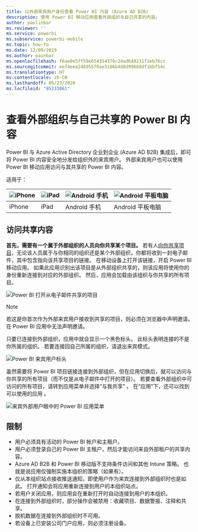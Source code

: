 ```yaml
---
title: 以外部来宾用户身份查看 Power BI 内容 (Azure AD B2B)
description: 使用 Power BI 移动应用查看外部组织与自己共享的内容。
author: paulinbar
ms.reviewer: ''
ms.service: powerbi
ms.subservice: powerbi-mobile
ms.topic: how-to
ms.date: 12/09/2019
ms.author: painbar
ms.openlocfilehash: f6ae0e5ff59e654354370c24ad648231f2eb78cc
ms.sourcegitcommit: eef4eee24695570ae3186b4d8d99660df16bf54c
ms.translationtype: HT
ms.contentlocale: zh-CN
ms.lasthandoff: 06/23/2020
ms.locfileid: "85233061"
---
```

# <a name="view-power-bi-content-shared-with-you-from-an-external-organization"></a>查看外部组织与自己共享的 Power BI 内容

Power BI 与 Azure Active Directory 企业到企业 (Azure AD B2B) 集成后，即可将 Power BI 内容安全地分发给组织外的来宾用户。 外部来宾用户也可以使用 Power BI 移动应用访问与其共享的 Power BI 内容。 


适用于：

| ![iPhone](./media/mobile-app-ssrs-kpis-mobile-on-premises-reports/iphone-logo-50-px.png) | ![iPad](./media/mobile-app-ssrs-kpis-mobile-on-premises-reports/ipad-logo-50-px.png) | ![Android 手机](./media/mobile-app-ssrs-kpis-mobile-on-premises-reports/android-phone-logo-50-px.png) | ![Android 平板电脑](./media/mobile-app-ssrs-kpis-mobile-on-premises-reports/android-tablet-logo-50-px.png) |
|:--- |:--- |:--- |:--- |
| iPhone |iPad |Android 手机 |Android 平板电脑 |

## <a name="accessing-shared-content"></a>访问共享内容

**首先，需要有一个属于外部组织的人员向你共享某个项目。** 若有人[向你共享项目](../../collaborate-share/service-share-dashboards.md)，无论该人员属于与你相同的组织还是某个外部组织，你都将收到一封电子邮件，其中包含指向该共享项目的链接。 在移动设备上打开该链接，开启 Power BI 移动应用。 如果此应用识别出该项目是从外部组织共享的，则该应用将使用你的身份重新连接到对应的外部组织。 然后，应用会加载由该组织与你共享的所有项目。

![Power BI 打开从电子邮件共享的项目 ](./media/mobile-apps-b2b/mobile-b2b-open-item-email-new.png)

> [!NOTE]
> 若这是你首次作为外部来宾用户接收到共享的项目，则必须在浏览器中声明邀请。 在 Power BI 应用中无法声明邀请。

只要已连接到外部组织，应用中就会显示一个黑色标头。 此标头表明连接的不是你所属的组织。 若要连接回自己所属的组织，请退出来宾模式。

![Power BI 来宾用户标头](./media/mobile-apps-b2b/mobile-b2b-exit-home-new.png)

虽然需要将 Power BI 项目链接连接到外部组织，但在应用切换后，就可以访问与你共享的所有项目（而不仅是从电子邮件中打开的项目）。 若要查看外部组织中可访问的所有项目，请转到应用菜单并选择“与我共享”  。 在“应用”下，还可以找到可以使用的应用  。

![来宾外部用户眼中的 Power BI 应用菜单](./media/mobile-apps-b2b/mobile-b2b-menu-new.png)

## <a name="limitations"></a>限制

- 用户必须具有活动的 Power BI 帐户和主租户。
- 用户必须登录自己的 Power BI 主租户，然后才能访问来自外部租户的共享内容。
- Azure AD B2B 和 Power BI 移动版不支持条件访问和其他 Intune 策略。 也就是说应用仅强制实施本组织的策略（如果有）。
- 仅从本组织站点接收推送通知，即使用户作为来宾连接到外部组织时也是如此。 打开通知会将应用重新连接到用户的本组织站点。
- 若用户关闭应用，则应用会在重新打开时自动连接到用户的本组织。
- 在连接到外部组织时，部分操作会被禁用：收藏项目、数据警报、注释和共享。
- 脱机数据在连接到外部组织时不可用。
- 若设备上已安装公司门户应用，则必须注册设备。
